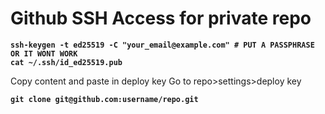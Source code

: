 # Github SSH Access for private repo

<pre class="language-bash"><code class="lang-bash"><strong>ssh-keygen -t ed25519 -C "your_email@example.com" # PUT A PASSPHRASE OR IT WONT WORK
</strong><strong>cat ~/.ssh/id_ed25519.pub
</strong></code></pre>

Copy content and paste in deploy key Go to repo>settings>deploy key

<pre class="language-bash"><code class="lang-bash"><strong>git clone git@github.com:username/repo.git
</strong></code></pre>
